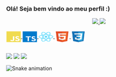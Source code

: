 ### Olá! Seja bem vindo ao meu perfil :) 

<div align="center">
  <a href="https://github.com/gabrielsouzacry">
  <img height="170em" src="https://github-readme-stats.vercel.app/api?username=gabrielsouzacry&show_icons=true&theme=chartreuse-dark&include_all_commits=true&count_private=true"/>
  <img height="170em" src="https://github-readme-stats.vercel.app/api/top-langs/?username=gabrielsouzacry&layout=compact&langs_count=7&theme=chartreuse-dark"/>
</div>

  <div style="display: inline_block"><br>
  <img align="center" alt="cry-Js" height="30" width="40" src="https://raw.githubusercontent.com/devicons/devicon/master/icons/javascript/javascript-plain.svg">
  <img align="center" alt="cry-Ts" height="30" width="40" src="https://raw.githubusercontent.com/devicons/devicon/master/icons/typescript/typescript-plain.svg">
  <img align="center" alt="cry-React" height="30" width="40" src="https://raw.githubusercontent.com/devicons/devicon/master/icons/react/react-original.svg">
  <img align="center" alt="cry-HTML" height="30" width="40" src="https://raw.githubusercontent.com/devicons/devicon/master/icons/html5/html5-original.svg">
  <img align="center" alt="cry-CSS" height="30" width="40" src="https://raw.githubusercontent.com/devicons/devicon/master/icons/css3/css3-original.svg">
</div>
  
  ##
  
 <div>

  <a href = "mailto:tos.souza@gmail.com@gmail.com"><img src="https://img.shields.io/badge/Gmail-D14836?style=for-the-badge&logo=gmail&logoColor=white" target="_blank"></a>
  <a href="https://www.linkedin.com/in/gabrielsouzacry" target="_blank"><img src="https://img.shields.io/badge/LinkedIn-0077B5?style=for-the-badge&logo=linkedin&logoColor=white" target="_blank"></a> 
        <a href="https://instagram.com/gabrielsouzacry" target="_blank"><img src="https://img.shields.io/badge/Instagram-E4405F?style=for-the-badge&logo=instagram&logoColor=white" target="_blank"></a>

  
  ![Snake animation](https://github.com/gabrielsouzacry/gabrielsouzacry/blob/output/github-contribution-grid-snake.svg)
 </div>
